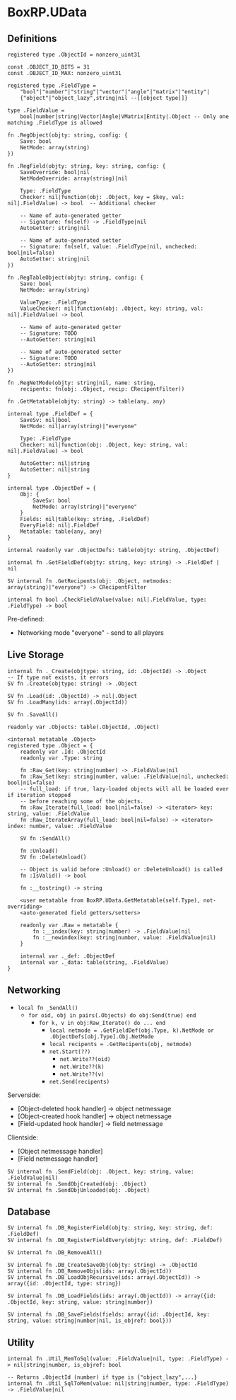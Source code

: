 # BoxRP.UData

## Definitions
```
registered type .ObjectId = nonzero_uint31

const .OBJECT_ID_BITS = 31
const .OBJECT_ID_MAX: nonzero_uint31

registered type .FieldType = 
    "bool"|"number"|"string"|"vector"|"angle"|"matrix"|"entity"|
    {"object"|"object_lazy",string|nil --[[object type]]}

type .FieldValue =
    bool|number|string|Vector|Angle|VMatrix|Entity|.Object -- Only one matching .FieldType is allowed

fn .RegObject(objty: string, config: {
    Save: bool
    NetMode: array(string)
})

fn .RegField(objty: string, key: string, config: {
    SaveOverride: bool|nil
    NetModeOverride: array(string)|nil

    Type: .FieldType
    Checker: nil|function(obj: .Object, key = $key, val: nil|.FieldValue) -> bool  -- Additional checker

    -- Name of auto-generated getter
    -- Signature: fn(self) -> .FieldType|nil
    AutoGetter: string|nil

    -- Name of auto-generated setter
    -- Signature: fn(self, value: .FieldType|nil, unchecked: bool|nil=false)  
    AutoSetter: string|nil
})

fn .RegTableObject(objty: string, config: {
    Save: bool
    NetMode: array(string)

    ValueType: .FieldType
    ValueChecker: nil|function(obj: .Object, key: string, val: nil|.FieldValue) -> bool

    -- Name of auto-generated getter
    -- Signature: TODO
    --AutoGetter: string|nil

    -- Name of auto-generated setter
    -- Signature: TODO  
    --AutoSetter: string|nil
})

fn .RegNetMode(objty: string|nil, name: string, 
    recipents: fn(obj: .Object, recip: CRecipentFilter))

fn .GetMetatable(objty: string) -> table(any, any)

internal type .FieldDef = {
    SaveSv: nil|bool
    NetMode: nil|array(string)|"everyone"

    Type: .FieldType
    Checker: nil|function(obj: .Object, key: string, val: nil|.FieldValue) -> bool

    AutoGetter: nil|string
    AutoSetter: nil|string
}

internal type .ObjectDef = {
    Obj: {
        SaveSv: bool
        NetMode: array(string)|"everyone"
    }
    Fields: nil|table(key: string, .FieldDef)
    EveryField: nil|.FieldDef
    Metatable: table(any, any)
}

internal readonly var .ObjectDefs: table(objty: string, .ObjectDef)

internal fn .GetFieldDef(objty: string, key: string) -> .FieldDef | nil

SV internal fn .GetRecipents(obj: .Object, netmodes: array(string)|"everyone") -> CRecipentFilter

internal fn bool .CheckFieldValue(value: nil|.FieldValue, type: .FieldType) -> bool
```

Pre-defined:
- Networking mode "everyone" - send to all players

## Live Storage
```
internal fn ._Create(objtype: string, id: .ObjectId) -> .Object
-- If type not exists, it errors
SV fn .Create(objtype: string) -> .Object

SV fn .Load(id: .ObjectId) -> nil|.Object
SV fn .LoadMany(ids: array(.ObjectId))

SV fn .SaveAll()

readonly var .Objects: table(.ObjectId, .Object)

<internal metatable .Object>
registered type .Object = {
    readonly var .Id: .ObjectId
    readonly var .Type: string

    fn :Raw_Get(key: string|number) -> .FieldValue|nil
    fn :Raw_Set(key: string|number, value: .FieldValue|nil, unchecked: bool|nil=false)
    -- full_load: if true, lazy-loaded objects will all be loaded ever if iteration stopped
    -- before reaching some of the objects.
    fn :Raw_Iterate(full_load: bool|nil=false) -> <iterator> key: string, value: .FieldValue
    fn :Raw_IterateArray(full_load: bool|nil=false) -> <iterator> index: number, value: .FieldValue

    SV fn :SendAll()

    fn :Unload()
    SV fn :DeleteUnload()

    -- Object is valid before :Unload() or :DeleteUnload() is called
    fn :IsValid() -> bool

    fn :__tostring() -> string

    <user metatable from BoxRP.UData.GetMetatable(self.Type), not-overriding>
    <auto-generated field getters/setters>

    readonly var .Raw = metatable {
        fn :__index(key: string|number) -> .FieldValue|nil
        fn :__newindex(key: string|number, value: .FieldValue|nil)
    }

    internal var ._def: .ObjectDef
    internal var ._data: table(string, .FieldValue)
}
```

## Networking

- `local fn _SendAll()`
  - `for oid, obj in pairs(.Objects) do obj:Send(true) end`
    - `for k, v in obj:Raw_Iterate() do ... end`
      - `local netmode = .GetFieldDef(obj.Type, k).NetMode or .ObjectDefs[obj.Type].Obj.NetMode`
      - `local recipents = .GetRecipents(obj, netmode)`
      - `net.Start(??)`
        - `net.Write??(oid)`
        - `net.Write??(k)`
        - `net.Write??(v)`
      - `net.Send(recipents)`

Serverside:  
- [Object-deleted hook handler] -> object netmessage
- [Object-created hook handler] -> object netmessage
- [Field-updated hook handler]  -> field netmessage

Clientside:
- [Object netmessage handler]
- [Field netmessage handler]

```
SV internal fn .SendField(obj: .Object, key: string, value: .FieldValue|nil)
SV internal fn .SendObjCreated(obj: .Object)
SV internal fn .SendObjUnloaded(obj: .Object)
```

## Database

```
SV internal fn .DB_RegisterField(objty: string, key: string, def: .FieldDef)
SV internal fn .DB_RegisterFieldEvery(objty: string, def: .FieldDef)

SV internal fn .DB_RemoveAll()

SV internal fn .DB_CreateSaveObj(objty: string) -> .ObjectId
SV internal fn .DB_RemoveObjs(ids: array(.ObjectId))
SV internal fn .DB_LoadObjRecursive(ids: array(.ObjectId)) -> array({id: .ObjectId, type: string})

SV internal fn .DB_LoadFields(ids: array(.ObjectId)) -> array({id: .ObjectId, key: string, value: string|number})

SV internal fn .DB_SaveFields(fields: array({id: .ObjectId, key: string, value: string|number|nil, is_objref: bool}))
```

## Utility

```
internal fn .Util_MemToSql(value: .FieldValue|nil, type: .FieldType) -> nil|string|number, is_objref: bool

-- Returns .ObjectId (number) if type is {"object_lazy",...}
internal fn .Util_SqlToMem(value: nil|string|number, type: .FieldType) -> .FieldValue|nil
```